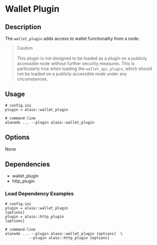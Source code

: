 # Wallet Plugin

## Description

The `wallet_plugin` adds access to wallet functionality from a node.

> Caution <br> <br> This plugin is not designed to be loaded as a plugin on a publicly accessible node without further security measures. This is particularly true when loading the `wallet_api_plugin`, which should not be loaded on a publicly accessible node under any circumstances.

## Usage

```
# config.ini
plugin = alaio::wallet_plugin

# command-line
alanode ... --plugin alaio::wallet_plugin
```

## Options

None

## Dependencies

* wallet_plugin
* http_plugin

### **Load Dependency Examples**

```
# config.ini
plugin = alaio::wallet_plugin
[options]
plugin = alaio::http_plugin
[options]

# command-line
alanode ... --plugin alaio::wallet_plugin [options]  \
           --plugin alaio::http_plugin [options]
```